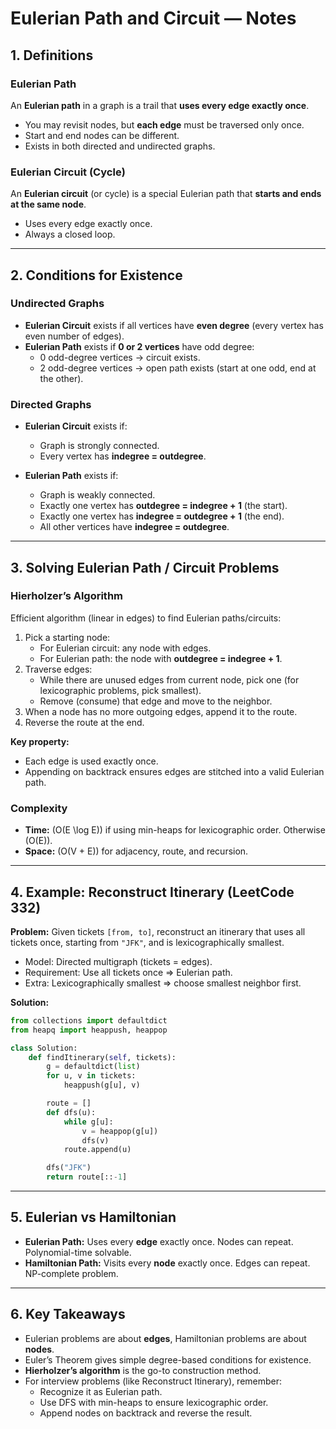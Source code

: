 # Eulerian Path and Circuit — Notes

## 1. Definitions

### Eulerian Path
An **Eulerian path** in a graph is a trail that **uses every edge exactly once**.  
- You may revisit nodes, but **each edge** must be traversed only once.  
- Start and end nodes can be different.  
- Exists in both directed and undirected graphs.

### Eulerian Circuit (Cycle)
An **Eulerian circuit** (or cycle) is a special Eulerian path that **starts and ends at the same node**.  
- Uses every edge exactly once.  
- Always a closed loop.

---

## 2. Conditions for Existence

### Undirected Graphs
- **Eulerian Circuit** exists if all vertices have **even degree** (every vertex has even number of edges).
- **Eulerian Path** exists if **0 or 2 vertices** have odd degree:
  - 0 odd-degree vertices → circuit exists.
  - 2 odd-degree vertices → open path exists (start at one odd, end at the other).

### Directed Graphs
- **Eulerian Circuit** exists if:
  - Graph is strongly connected.
  - Every vertex has **indegree = outdegree**.

- **Eulerian Path** exists if:
  - Graph is weakly connected.
  - Exactly one vertex has **outdegree = indegree + 1** (the start).
  - Exactly one vertex has **indegree = outdegree + 1** (the end).
  - All other vertices have **indegree = outdegree**.

---

## 3. Solving Eulerian Path / Circuit Problems

### Hierholzer’s Algorithm
Efficient algorithm (linear in edges) to find Eulerian paths/circuits:

1. Pick a starting node:
   - For Eulerian circuit: any node with edges.
   - For Eulerian path: the node with **outdegree = indegree + 1**.
2. Traverse edges:
   - While there are unused edges from current node, pick one (for lexicographic problems, pick smallest).
   - Remove (consume) that edge and move to the neighbor.
3. When a node has no more outgoing edges, append it to the route.
4. Reverse the route at the end.

**Key property:**  
- Each edge is used exactly once.  
- Appending on backtrack ensures edges are stitched into a valid Eulerian path.

### Complexity
- **Time:** \(O(E \log E)\) if using min-heaps for lexicographic order. Otherwise \(O(E)\).
- **Space:** \(O(V + E)\) for adjacency, route, and recursion.

---

## 4. Example: Reconstruct Itinerary (LeetCode 332)

**Problem:** Given tickets `[from, to]`, reconstruct an itinerary that uses all tickets once, starting from `"JFK"`, and is lexicographically smallest.

- Model: Directed multigraph (tickets = edges).
- Requirement: Use all tickets once ⇒ Eulerian path.
- Extra: Lexicographically smallest ⇒ choose smallest neighbor first.

**Solution:**
```python
from collections import defaultdict
from heapq import heappush, heappop

class Solution:
    def findItinerary(self, tickets):
        g = defaultdict(list)
        for u, v in tickets:
            heappush(g[u], v)

        route = []
        def dfs(u):
            while g[u]:
                v = heappop(g[u])
                dfs(v)
            route.append(u)

        dfs("JFK")
        return route[::-1]
```

---

## 5. Eulerian vs Hamiltonian

- **Eulerian Path:** Uses every **edge** exactly once. Nodes can repeat. Polynomial-time solvable.
- **Hamiltonian Path:** Visits every **node** exactly once. Edges can repeat. NP-complete problem.

---

## 6. Key Takeaways

- Eulerian problems are about **edges**, Hamiltonian problems are about **nodes**.
- Euler’s Theorem gives simple degree-based conditions for existence.
- **Hierholzer’s algorithm** is the go-to construction method.
- For interview problems (like Reconstruct Itinerary), remember:
  - Recognize it as Eulerian path.
  - Use DFS with min-heaps to ensure lexicographic order.
  - Append nodes on backtrack and reverse the result.
